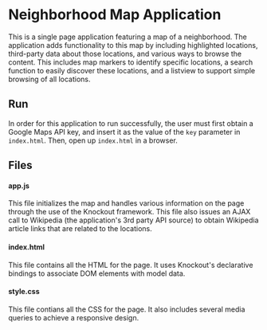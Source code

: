 # Neighborhood Map Application
This is a single page application featuring a map of a neighborhood. The application adds functionality to this map by including highlighted locations, third-party data about those locations, and various ways to browse the content. This includes map markers to identify specific locations, a search function to easily discover these locations, and a listview to support simple browsing of all locations.

## Run
In order for this application to run successfully, the user must first obtain a Google Maps API key, and insert it as the value of the `key` parameter in `index.html`. Then, open up `index.html` in a browser.

## Files
#### app.js
This file initializes the map and handles various information on the page through the use of the Knockout framework. This file also issues an AJAX call to Wikipedia (the application's 3rd party API source) to obtain Wikipedia article links that are related to the locations.

#### index.html
This file contains all the HTML for the page. It uses Knockout's declarative bindings to associate DOM elements with model data.

#### style.css
This file contians all the CSS for the page. It also includes several media queries to achieve a responsive design.